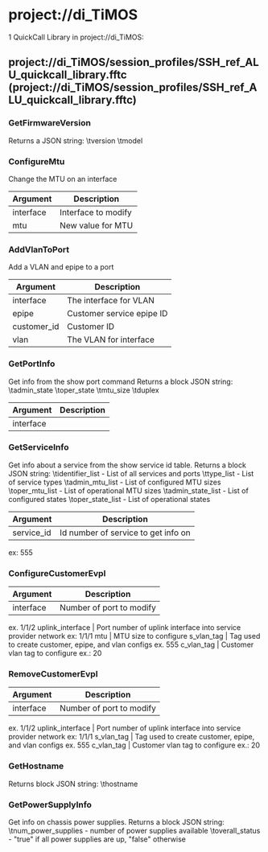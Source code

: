# project://di_TiMOS
1 QuickCall Library in project://di_TiMOS:
## project://di_TiMOS/session_profiles/SSH_ref_ALU_quickcall_library.fftc (project://di_TiMOS/session_profiles/SSH_ref_ALU_quickcall_library.fftc)

### GetFirmwareVersion
Returns a JSON string: 
\tversion
\tmodel
### ConfigureMtu
Change the MTU on an interface

Argument | Description
------------ | -------------
interface | Interface to modify
mtu | New value for MTU 
### AddVlanToPort
Add a VLAN and epipe to a port

Argument | Description
------------ | -------------
interface | The interface for VLAN
epipe | Customer service epipe ID
customer_id | Customer ID
vlan | The VLAN for interface
### GetPortInfo
Get info from the show port command 
Returns a block JSON string:
\tadmin_state
\toper_state
\tmtu_size
\tduplex

Argument | Description
------------ | -------------
interface | 
### GetServiceInfo
Get info about a service from the show service id table.
Returns a block JSON string:
\tidentifier_list - List of all services and ports
\ttype_list - List of service types
\tadmin_mtu_list - List of configured MTU sizes
\toper_mtu_list - List of operational MTU sizes
\tadmin_state_list - List of configured states
\toper_state_list - List of operational states

Argument | Description
------------ | -------------
service_id | Id number of service to get info on
ex: 555
### ConfigureCustomerEvpl

Argument | Description
------------ | -------------
interface | Number of port to modify
ex. 1/1/2
uplink_interface | Port number of uplink interface into service provider network
ex: 1/1/1
mtu | MTU size to configure
s_vlan_tag | Tag used to create customer, epipe, and vlan configs
ex. 555
c_vlan_tag | Customer vlan tag to configure
ex.: 20
### RemoveCustomerEvpl

Argument | Description
------------ | -------------
interface | Number of port to modify
ex. 1/1/2
uplink_interface | Port number of uplink interface into service provider network
ex: 1/1/1
s_vlan_tag | Tag used to create customer, epipe, and vlan configs
ex. 555
c_vlan_tag | Customer vlan tag to configure
ex.: 20
### GetHostname
Returns block JSON string: 
\thostname
### GetPowerSupplyInfo
Get info on chassis power supplies.
Returns a block JSON string:
\tnum_power_supplies - number of power supplies available
\toverall_status - "true" if all power supplies are up, "false" otherwise
